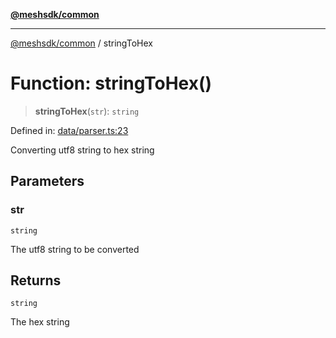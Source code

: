 [**@meshsdk/common**](../README.md)

***

[@meshsdk/common](../globals.md) / stringToHex

# Function: stringToHex()

> **stringToHex**(`str`): `string`

Defined in: [data/parser.ts:23](https://github.com/MeshJS/mesh/blob/1abde1553cbd7cf2cf4e40197fc0de9e4a7d0f49/packages/mesh-common/src/data/parser.ts#L23)

Converting utf8 string to hex string

## Parameters

### str

`string`

The utf8 string to be converted

## Returns

`string`

The hex string
